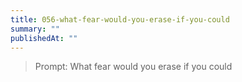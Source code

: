 ```yaml
---
title: 056-what-fear-would-you-erase-if-you-could
summary: ""
publishedAt: ""
---
```


> Prompt: What fear would you erase if you could

